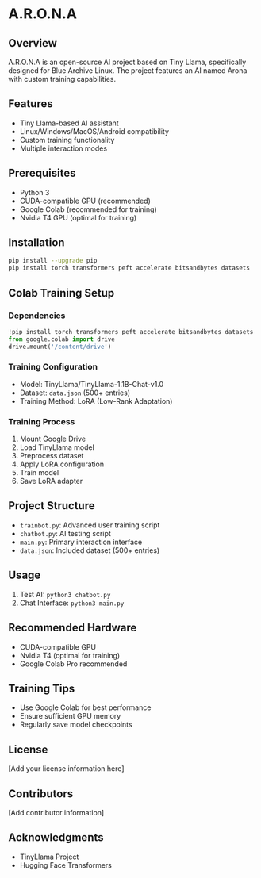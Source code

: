 # A.R.O.N.A

## Overview
A.R.O.N.A is an open-source AI project based on Tiny Llama, specifically designed for Blue Archive Linux. The project features an AI named Arona with custom training capabilities.

## Features
- Tiny Llama-based AI assistant
- Linux/Windows/MacOS/Android compatibility
- Custom training functionality
- Multiple interaction modes

## Prerequisites
- Python 3
- CUDA-compatible GPU (recommended)
- Google Colab (recommended for training)
- Nvidia T4 GPU (optimal for training)

## Installation
```bash
pip install --upgrade pip
pip install torch transformers peft accelerate bitsandbytes datasets
```

## Colab Training Setup

### Dependencies
```python
!pip install torch transformers peft accelerate bitsandbytes datasets
from google.colab import drive
drive.mount('/content/drive')
```

### Training Configuration
- Model: TinyLlama/TinyLlama-1.1B-Chat-v1.0
- Dataset: `data.json` (500+ entries)
- Training Method: LoRA (Low-Rank Adaptation)

### Training Process
1. Mount Google Drive
2. Load TinyLlama model
3. Preprocess dataset
4. Apply LoRA configuration
5. Train model
6. Save LoRA adapter

## Project Structure
- `trainbot.py`: Advanced user training script
- `chatbot.py`: AI testing script
- `main.py`: Primary interaction interface
- `data.json`: Included dataset (500+ entries)

## Usage
1. Test AI: `python3 chatbot.py`
2. Chat Interface: `python3 main.py`

## Recommended Hardware
- CUDA-compatible GPU
- Nvidia T4 (optimal for training)
- Google Colab Pro recommended

## Training Tips
- Use Google Colab for best performance
- Ensure sufficient GPU memory
- Regularly save model checkpoints

## License
[Add your license information here]

## Contributors
[Add contributor information]

## Acknowledgments
- TinyLlama Project
- Hugging Face Transformers

